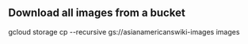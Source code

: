 ## Download all images from a bucket

gcloud storage cp --recursive gs://asianamericanswiki-images images
